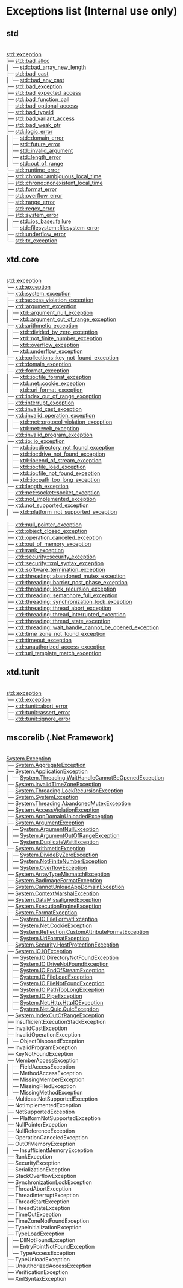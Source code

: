 # Exceptions list (**Internal use only**)

## std

<br/>[std::exception](https://en.cppreference.com/w/cpp/error/exception)
<br/>├─ [std::bad_alloc](https://en.cppreference.com/w/cpp/memory/new/bad_alloc)
<br/>│  └─ [std::bad_array_new_length](https://en.cppreference.com/w/cpp/memory/new/bad_array_new_length)
<br/>├─ [std::bad_cast](https://en.cppreference.com/w/cpp/types/bad_cast)
<br/>│  └─ [std::bad_any_cast](https://en.cppreference.com/w/cpp/utility/any/bad_any_cast)
<br/>├─ [std::bad_exception](https://en.cppreference.com/w/cpp/error/bad_exception)
<br/>├─ [std::bad_expected_access](https://en.cppreference.com/w/cpp/utility/expected/bad_expected_access)
<br/>├─ [std::bad_function_call](https://en.cppreference.com/w/cpp/utility/functional/bad_function_call)
<br/>├─ [std::bad_optional_access](https://en.cppreference.com/w/cpp/utility/optional/bad_optional_access)
<br/>├─ [std::bad_typeid](https://en.cppreference.com/w/cpp/types/bad_typeid)
<br/>├─ [std::bad_variant_access](https://en.cppreference.com/w/cpp/utility/variant/bad_variant_access)
<br/>├─ [std::bad_weak_ptr](https://en.cppreference.com/w/cpp/memory/bad_weak_ptr)
<br/>├─ [std::logic_error](https://en.cppreference.com/w/cpp/error/logic_error)
<br/>│  ├─ [std::domain_error](https://en.cppreference.com/w/cpp/error/domain_error)
<br/>│  ├─ [std::future_error](https://en.cppreference.com/w/cpp/thread/future_error)
<br/>│  ├─ [std::invalid_argument](https://en.cppreference.com/w/cpp/error/invalid_argument)
<br/>│  ├─ [std::length_error](https://en.cppreference.com/w/cpp/error/length_error)
<br/>│  └─ [std::out_of_range](https://en.cppreference.com/w/cpp/error/out_of_range)
<br/>└─ [std::runtime_error](https://en.cppreference.com/w/cpp/error/runtime_error)
<br/>   ├─ [std::chrono::ambiguous_local_time](https://en.cppreference.com/w/cpp/chrono/ambiguous_local_time)
<br/>   ├─ [std::chrono::nonexistent_local_time](https://en.cppreference.com/w/cpp/chrono/nonexistent_local_time)
<br/>   ├─ [std::format_error](https://en.cppreference.com/w/cpp/utility/format/format_error)
<br/>   ├─ [std::overflow_error](https://en.cppreference.com/w/cpp/error/overflow_error)
<br/>   ├─ [std::range_error](https://en.cppreference.com/w/cpp/error/range_error)
<br/>   ├─ [std::regex_error](https://en.cppreference.com/w/cpp/regex/regex_error)
<br/>   ├─ [std::system_error](https://en.cppreference.com/w/cpp/error/system_error)
<br/>   │  ├─ [std::ios_base::failure](https://en.cppreference.com/w/cpp/io/ios_base/failure)
<br/>   │  └─ [std::filesystem::filesystem_error](https://en.cppreference.com/w/cpp/filesystem/filesystem_error)
<br/>   ├─ [std::underflow_error](https://en.cppreference.com/w/cpp/error/underflow_error)
<br/>   └─ [std::tx_exception](https://en.cppreference.com/w/cpp/error/tx_exception)

## xtd.core

<br/>[std::exception](https://en.cppreference.com/w/cpp/error/exception)
<br/>└─ [xtd::exception](https://gammasoft71.github.io/xtd/reference_guides/latest/classxtd_1_1exception.html)
<br/>  └─ [xtd::system_exception](https://gammasoft71.github.io/xtd/reference_guides/latest/classxtd_1_1system__exception.html)
<br/>     ├─ [xtd::access_violation_exception](https://gammasoft71.github.io/xtd/reference_guides/latest/classxtd_1_1access__violation__exception.html)
<br/>     ├─ [xtd::argument_exception](https://gammasoft71.github.io/xtd/reference_guides/latest/classxtd_1_1argument__exception.html)
<br/>     │  ├─ [xtd::argument_null_exception](https://gammasoft71.github.io/xtd/reference_guides/latest/classxtd_1_1argument__null__exception.html)
<br/>     │  └─ [xtd::argument_out_of_range_exception](https://gammasoft71.github.io/xtd/reference_guides/latest/classxtd_1_1argument__out__of__range__exception.html)
<br/>     ├─ [xtd::arithmetic_exception](https://gammasoft71.github.io/xtd/reference_guides/latest/classxtd_1_1arithmetic__exception.html)
<br/>     │  ├─ [xtd::divided_by_zero_exception](https://gammasoft71.github.io/xtd/reference_guides/latest/classxtd_1_1divided__by__zero__exception.html)
<br/>     │  ├─ [xtd::not_finite_number_exception](https://gammasoft71.github.io/xtd/reference_guides/latest/classxtd_1_1not__finite__number__exception.html)
<br/>     │  ├─ [xtd::overflow_exception](https://gammasoft71.github.io/xtd/reference_guides/latest/classxtd_1_1overflow__exception.html)
<br/>     │  └─ [xtd::underflow_exception](https://gammasoft71.github.io/xtd/reference_guides/latest/classxtd_1_1underflow__exception.html)
<br/>     ├─ [xtd::collections::key_not_found_exception](https://gammasoft71.github.io/xtd/reference_guides/latest/classxtd_1_1collections_1_1key__not__found__exception.html)
<br/>     ├─ [xtd::domain_exception](https://gammasoft71.github.io/xtd/reference_guides/latest/classxtd_1_1domain__exception.html)
<br/>     ├─ [xtd::format_exception](https://gammasoft71.github.io/xtd/reference_guides/latest/classxtd_1_1format__exception.html)
<br/>     │  ├─ [xtd::io::file_format_exception](https://gammasoft71.github.io/xtd/reference_guides/latest/classxtd_1_1io_1_1file__format__exception.html)
<br/>     │  ├─ [xtd::net::cookie_exception](https://gammasoft71.github.io/xtd/reference_guides/latest/classxtd_1_1net_1_1cookie__exception.html)
<br/>     │  └─ [xtd::uri_format_exception](https://gammasoft71.github.io/xtd/reference_guides/latest/classxtd_1_1uri__format__exception.html)
<br/>     ├─ [xtd::index_out_of_range_exception](https://gammasoft71.github.io/xtd/reference_guides/latest/classxtd_1_1index__out__of__range__exception.html)
<br/>     ├─ [xtd::interrupt_exception](https://gammasoft71.github.io/xtd/reference_guides/latest/classxtd_1_1interrupt__exception.html)
<br/>     ├─ [xtd::invalid_cast_exception](https://gammasoft71.github.io/xtd/reference_guides/latest/classxtd_1_1invalid__cast__exception.html)
<br/>     ├─ [xtd::invalid_operation_exception](https://gammasoft71.github.io/xtd/reference_guides/latest/classxtd_1_1invalid__operation__exception.html)
<br/>     │  ├─ [xtd::net::protocol_violation_exception](https://gammasoft71.github.io/xtd/reference_guides/latest/classxtd_1_1net_1_1protocol__violation__exception.html)
<br/>     │  └─ [xtd::net::web_exception](https://gammasoft71.github.io/xtd/reference_guides/latest/classxtd_1_1net_1_1web__exception.html)
<br/>     ├─ [xtd::invalid_program_exception](https://gammasoft71.github.io/xtd/reference_guides/latest/classxtd_1_1invalid__program__exception.html)
<br/>     ├─ [xtd::io::io_exception](https://gammasoft71.github.io/xtd/reference_guides/latest/classxtd_1_1io_1_1io__exception.html)
<br/>     │  ├─ [xtd::io::directory_not_found_exception](https://gammasoft71.github.io/xtd/reference_guides/latest/classxtd_1_1io_1_1directory__not__found__exception.html)
<br/>     │  ├─ [xtd::io::drive_not_found_exception](https://gammasoft71.github.io/xtd/reference_guides/latest/classxtd_1_1io_1_1drive__not__found__exception.html)
<br/>     │  ├─ [xtd::io::end_of_stream_exception](https://gammasoft71.github.io/xtd/reference_guides/latest/classxtd_1_1io_1_1end__of__stream__exception.html)
<br/>     │  ├─ [xtd::io::file_load_exception](https://gammasoft71.github.io/xtd/reference_guides/latest/classxtd_1_1io_1_1file__load__exception.html)
<br/>     │  ├─ [xtd::io::file_not_found_exception](https://gammasoft71.github.io/xtd/reference_guides/latest/classxtd_1_1io_1_1file__not__found__exception.html)
<br/>     │  └─ [xtd::io::path_too_long_exception](https://gammasoft71.github.io/xtd/reference_guides/latest/classxtd_1_1io_1_1path__too__long__exception.html)
<br/>     ├─ [xtd::length_exception](https://gammasoft71.github.io/xtd/reference_guides/latest/classxtd_1_1length__exception.html)
<br/>     ├─ [xtd::net::socket::socket_exception](https://gammasoft71.github.io/xtd/reference_guides/latest/classxtd_1_1net_1_1sockets_1_1socket__exception.html)
<br/>     ├─ [xtd::not_implemented_exception](https://gammasoft71.github.io/xtd/reference_guides/latest/classxtd_1_1not__implemented__exception.html)
<br/>     ├─ [xtd::not_supported_exception](https://gammasoft71.github.io/xtd/reference_guides/latest/classxtd_1_1not__supported__exception.html)
<br/>     │  └─ [xtd::platform_not_supported_exception](https://gammasoft71.github.io/xtd/reference_guides/latest/classxtd_1_1platform__not__supported__exception.html)  
<br/>     ├─ [xtd::null_pointer_exception](https://gammasoft71.github.io/xtd/reference_guides/latest/classxtd_1_1null__pointer__exception.html)
<br/>     ├─ [xtd::object_closed_exception](https://gammasoft71.github.io/xtd/reference_guides/latest/classxtd_1_1object__closed__exception.html)
<br/>     ├─ [xtd::operation_canceled_exception](https://gammasoft71.github.io/xtd/reference_guides/latest/classxtd_1_1operation__canceled__exception.html)
<br/>     ├─ [xtd::out_of_memory_exception](https://gammasoft71.github.io/xtd/reference_guides/latest/classxtd_1_1out__of__memory__exception.html)
<br/>     ├─ [xtd::rank_exception](https://gammasoft71.github.io/xtd/reference_guides/latest/classxtd_1_1rank__exception.html)
<br/>     ├─ [xtd::security::security_exception](https://gammasoft71.github.io/xtd/reference_guides/latest/classxtd_1_1security_1_1security__exception.html)
<br/>     ├─ [xtd::security::xml_syntax_exception](https://gammasoft71.github.io/xtd/reference_guides/latest/classxtd_1_1security_1_1xml__syntax__exception.html)
<br/>     ├─ [xtd::software_termination_exception](https://gammasoft71.github.io/xtd/reference_guides/latest/classxtd_1_1software__termination__exception.html)
<br/>     ├─ [xtd::threading::abandoned_mutex_exception](https://gammasoft71.github.io/xtd/reference_guides/latest/classxtd_1_1threading_1_1abandoned__mutex__exception.html)
<br/>     ├─ [xtd::threading::barrier_post_phase_exception](https://gammasoft71.github.io/xtd/reference_guides/latest/classxtd_1_1threading_1_1barrier__post__phase__exception.html)
<br/>     ├─ [xtd::threading::lock_recursion_exception](https://gammasoft71.github.io/xtd/reference_guides/latest/classxtd_1_1threading_1_1lock__recursion__exception.html)
<br/>     ├─ [xtd::threading::semaphore_full_exception](https://gammasoft71.github.io/xtd/reference_guides/latest/classxtd_1_1threading_1_1semaphore__full__exception.html)
<br/>     ├─ [xtd::threading::synchronization_lock_exception](https://gammasoft71.github.io/xtd/reference_guides/latest/classxtd_1_1threading_1_1synchronization__lock__exception.html)
<br/>     ├─ [xtd::threading::thread_abort_exception](https://gammasoft71.github.io/xtd/reference_guides/latest/classxtd_1_1threading_1_1thread__abort__exception.html)
<br/>     ├─ [xtd::threading::thread_interrupted_exception](https://gammasoft71.github.io/xtd/reference_guides/latest/classxtd_1_1threading_1_1thread__interrupted__exception.html)
<br/>     ├─ [xtd::threading::thread_state_exception](https://gammasoft71.github.io/xtd/reference_guides/latest/classxtd_1_1threading_1_1thread__state__exception.html)
<br/>     ├─ [xtd::threading::wait_handle_cannot_be_opened_exception](https://gammasoft71.github.io/xtd/reference_guides/latest/classxtd_1_1threading_1_1wait__handle__cannot__be__opened__exception.html)
<br/>     ├─ [xtd::time_zone_not_found_exception](https://gammasoft71.github.io/xtd/reference_guides/latest/classxtd_1_1time__zone__not__found__exception.html)
<br/>     ├─ [xtd::timeout_exception](https://gammasoft71.github.io/xtd/reference_guides/latest/classxtd_1_1timeout__exception.html)
<br/>     ├─ [xtd::unauthorized_access_exception](https://gammasoft71.github.io/xtd/reference_guides/latest/classxtd_1_1unauthorized__access__exception.html)
<br/>     └─ [xtd::uri_template_match_exception](https://gammasoft71.github.io/xtd/reference_guides/latest/classxtd_1_1uri__template__match__exception.html)

## xtd.tunit

<br/>[std::exception](https://en.cppreference.com/w/cpp/error/exception)
<br/>└─ [xtd::exception](https://gammasoft71.github.io/xtd/reference_guides/latest/classxtd_1_1exception.html)
<br/>  ├─ [xtd::tunit::abort_error](https://gammasoft71.github.io/xtd/reference_guides/latest/classxtd_1_1tunit_1_1abort__error.html)
<br/>  ├─ [xtd::tunit::assert_error](https://gammasoft71.github.io/xtd/reference_guides/latest/classxtd_1_1tunit_1_1assert__error.html)
<br/>  └─ [xtd::tunit::ignore_error](https://gammasoft71.github.io/xtd/reference_guides/latest/classxtd_1_1tunit_1_1ignore__error.html)

## mscorelib (.Net Framework)

<br/>[System.Exception](https://learn.microsoft.com/en-us/dotnet/api/system.exception?view=net-8.0)
<br/>├─ [System.AggregateException](https://learn.microsoft.com/en-us/dotnet/api/system.aggregateexception?view=net-8.0)
<br/>├─ [System.ApplicationException](https://learn.microsoft.com/en-us/dotnet/api/system.applicationexception?view=net-8.0)
<br/>│  └─ [System.Threading.WaitHandleCannotBeOpenedException](https://learn.microsoft.com/en-us/dotnet/api/system.threading.waithandlecannotbeopenedexception?view=net-8.0)
<br/>├─ [System.InvalidTimeZoneException](https://learn.microsoft.com/en-us/dotnet/api/system.invalidtimezoneexception?view=net-8.0)
<br/>├─ [System.Threading.LockRecursionException](https://learn.microsoft.com/en-us/dotnet/api/system.threading.lockrecursionexception?view=net-8.0)
<br/>└─ [System.SystemException](https://learn.microsoft.com/en-us/dotnet/api/system.systemexception?view=net-8.0)
<br/>  ├─ [System.Threading.AbandonedMutexException](https://learn.microsoft.com/en-us/dotnet/api/system.threading.abandonedmutexexception?view=net-8.0)
<br/>  ├─ [System.AccessViolationException](https://learn.microsoft.com/en-us/dotnet/api/system.accessviolationexception?view=net-8.0)
<br/>  ├─ [System.AppDomainUnloadedException](https://learn.microsoft.com/en-us/dotnet/api/system.appdomainunloadedexception?view=net-8.0)
<br/>  ├─ [System.ArgumentException](https://learn.microsoft.com/en-us/dotnet/api/system.argumentexception?view=net-8.0)
<br/>  │  ├─ [System.ArgumentNullException](https://learn.microsoft.com/en-us/dotnet/api/system.argumentnullexception?view=net-8.0)
<br/>  │  ├─ [System.ArgumentOutOfRangeException](https://learn.microsoft.com/en-us/dotnet/api/system.argumentoutofrangeexception?view=net-8.0)
<br/>  │  └─ [System.DuplicateWaitException](https://learn.microsoft.com/en-us/dotnet/api/system.duplicatewaitobjectexception?view=net-8.0)
<br/>  ├─ [System.ArithmeticException](https://learn.microsoft.com/en-us/dotnet/api/system.arithmeticexception?view=net-8.0)
<br/>  │  ├─ [System.DivideByZeroException](https://learn.microsoft.com/en-us/dotnet/api/system.dividebyzeroexception?view=net-8.0)
<br/>  │  ├─ [System.NotFiniteNumberException](https://learn.microsoft.com/en-us/dotnet/api/system.notfinitenumberexception?view=net-8.0)
<br/>  │  └─ [System.OverflowException](https://learn.microsoft.com/en-us/dotnet/api/system.overflowexception?view=net-8.0)
<br/>  ├─ [System.ArrayTypeMismatchException](https://learn.microsoft.com/en-us/dotnet/api/system.arraytypemismatchexception?view=net-8.0)
<br/>  ├─ [System.BadImageFormatException](https://learn.microsoft.com/en-us/dotnet/api/system.badimageformatexception?view=net-8.0)
<br/>  ├─ [System.CannotUnloadAppDomainException](https://learn.microsoft.com/en-us/dotnet/api/system.cannotunloadappdomainexception?view=net-8.0)
<br/>  ├─ [System.ContextMarshalException](https://learn.microsoft.com/en-us/dotnet/api/system.contextmarshalexception?view=net-8.0)
<br/>  ├─ [System.DataMissalignedException](https://learn.microsoft.com/en-us/dotnet/api/system.datamisalignedexception?view=net-8.0)
<br/>  ├─ [System.ExecutionEngineException](https://learn.microsoft.com/en-us/dotnet/api/system.executionengineexception?view=net-8.0)
<br/>  ├─ [System.FormatException](https://learn.microsoft.com/en-us/dotnet/api/system.formatexception?view=net-8.0)
<br/>  │  ├─ [System.IO.FileFormatException](https://learn.microsoft.com/en-us/dotnet/api/system.io.fileformatexception?view=net-8.0)
<br/>  │  ├─ [System.Net.CookieException](https://learn.microsoft.com/en-us/dotnet/api/system.net.cookieexception?view=net-8.0)
<br/>  │  ├─ [System.Reflection.CustomAttributeFormatException](https://learn.microsoft.com/en-us/dotnet/api/system.reflection.customattributeformatexception?view=net-8.0)
<br/>  │  └─ [System.UriFormatException](https://learn.microsoft.com/en-us/dotnet/api/system.uriformatexception?view=net-8.0)
<br/>  ├─ [System.Security.HostProtectionException](https://learn.microsoft.com/en-us/dotnet/api/system.security.hostprotectionexception?view=net-8.0)
<br/>  ├─ [System.IO.IOException](https://learn.microsoft.com/en-us/dotnet/api/system.io.ioexception?view=net-8.0)
<br/>  │  ├─ [System.IO.DirectoryNotFoundException](https://learn.microsoft.com/en-us/dotnet/api/system.io.directorynotfoundexception?view=net-8.0)
<br/>  │  ├─ [System.IO.DriveNotFoundException](https://learn.microsoft.com/en-us/dotnet/api/system.io.drivenotfoundexception?view=net-8.0)
<br/>  │  ├─ [System.IO.EndOfStreamException](https://learn.microsoft.com/en-us/dotnet/api/system.io.endofstreamexception?view=net-8.0)
<br/>  │  ├─ [System.IO.FileLoadException](https://learn.microsoft.com/en-us/dotnet/api/system.io.fileloadexception?view=net-8.0)
<br/>  │  ├─ [System.IO.FileNotFoundException](https://learn.microsoft.com/en-us/dotnet/api/system.io.filenotfoundexception?view=net-8.0)
<br/>  │  ├─ [System.IO.PathTooLongException](https://learn.microsoft.com/en-us/dotnet/api/system.io.pathtoolongexception?view=net-8.0)
<br/>  │  ├─ [System.IO.PipeException](https://learn.microsoft.com/en-us/dotnet/api/system.io.pipeexception?view=net-8.0)
<br/>  │  ├─ [System.Net.Http.HttpIOException](https://learn.microsoft.com/en-us/dotnet/api/system.net.http.httpioexception?view=net-8.0)
<br/>  │  └─ [System.Net.Quic.QuicException](https://learn.microsoft.com/en-us/dotnet/api/system.net.quic.quicexception?view=net-8.0)
<br/>  ├─ [System.IndexOutOfRangeException](https://learn.microsoft.com/en-us/dotnet/api/system.indexoutofrangeexception?view=net-8.0)
<br/>  ├─ InsufficientExecutionStackException
<br/>  ├─ InvalidCastException
<br/>  ├─ InvalidOperationException
<br/>  │  └─ ObjectDisposedException
<br/>  ├─ InvalidProgramException
<br/>  ├─ KeyNotFoundException
<br/>  ├─ MemberAccessException
<br/>  │  ├─ FieldAccessException
<br/>  │  ├─ MethodAccessException
<br/>  │  └─ MissingMemberException
<br/>  │     ├─ MissingFiledException
<br/>  │     └─ MissingMethodException
<br/>  ├─ MulticastNotSupportedException
<br/>  ├─ NotImplementedException
<br/>  ├─ NotSupportedException
<br/>  │  └─ PlatformNotSupportedException
<br/>  ├─ NullPointerException
<br/>  ├─ NullReferenceException
<br/>  ├─ OperationCanceledException
<br/>  ├─ OutOfMemoryException
<br/>  │  └─ InsufficientMemoryException
<br/>  ├─ RankException
<br/>  ├─ SecurityException
<br/>  ├─ SerializationException
<br/>  ├─ StackOverflowException
<br/>  ├─ SynchronizationLockException
<br/>  ├─ ThreadAbortException
<br/>  ├─ ThreadInterruptException
<br/>  ├─ ThreadStartException
<br/>  ├─ ThreadStateException
<br/>  ├─ TimeOutException
<br/>  ├─ TimeZoneNotFoundException
<br/>  ├─ TypeInitializationException
<br/>  ├─ TypeLoadException
<br/>  │  ├─ DllNotFoundException
<br/>  │  ├─ EntryPointNotFoundException
<br/>  │  └─ TypeAccessException
<br/>  ├─ TypeUnloadException
<br/>  ├─ UnauthorizedAccessException
<br/>  ├─ VerificationException
<br/>  └─ XmlSyntaxException
